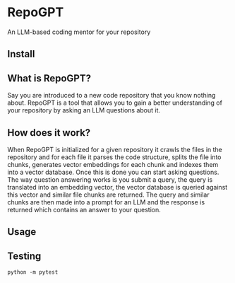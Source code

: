 # RepoGPT
An LLM-based coding mentor for your repository

## Install

## What is RepoGPT?

Say you are introduced to a new code repository that you know nothing about.  RepoGPT is a tool that allows you to gain 
a better understanding of your repository by asking an LLM questions about it.

## How does it work?

When RepoGPT is initialized for a given repository it crawls the files in the repository and for each file it parses the 
code structure, splits the file into chunks, generates vector embeddings for each chunk and indexes them into a vector 
database.  Once this is done you can start asking questions.  The way question answering works is you submit a query, 
the query is translated into an embedding vector, the vector database is queried against this vector and similar file
chunks are returned.  The query and similar chunks are then made into a prompt for an LLM and the response is returned
which contains an answer to your question.

## Usage


## Testing

```commandline
python -m pytest
```
